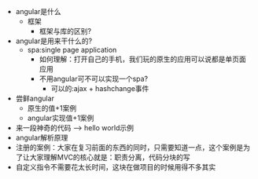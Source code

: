 - angular是什么
    + 框架
        * 框架与库的区别?
- angular是用来干什么的?
    + spa:single page application
        * 如何理解：打开自己的手机，我们玩的原生的应用可以说都是单页面应用
        * 不用angular可不可以实现一个spa?
            - 可以的:ajax + hashchange事件
- 尝鲜angular
    + 原生的值+1案例
    + angular实现值+1案例
- 来一段神奇的代码 --> hello world示例
- angular解析原理
- 注册的案例：大家在复习前面的东西的同时，只需要知道一点，这个案例是为了让大家理解MVC的核心就是：职责分离，代码分块的写
- 自定义指令不需要花太长时间，这块在做项目的时候用得不多其实        